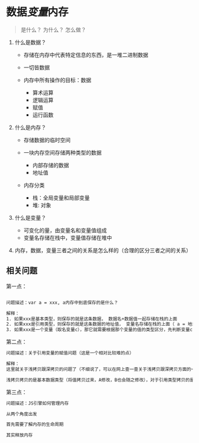 <!--
 * @Author: DuYa
 * @LastEditors: DuYa
 -->

# 数据*变量*内存

> 是什么？ 为什么？ 怎么做？

1. 什么是数据？

   - 存储在内存中代表特定信息的东西，是一堆二进制数据

   - 一切皆数据

   - 内存中所有操作的目标：数据
     - 算术运算
     - 逻辑运算
     - 赋值
     - 运行函数

2. 什么是内存？

   - 存储数据的临时空间

   - 一块内存空间存储两种类型的数据

     - 内部存储的数据
     - 地址值

   - 内存分类

     - 栈：全局变量和局部变量
     - 堆: 对象

3. 什么是变量？

   - 可变化的量，由变量名和变量值组成
   - 变量名存储在栈中，变量值存储在堆中

4. 内存，数据，变量三者之间的关系是怎么样的（合理的区分三者之间的关系）

## 相关问题

第一点：

```bash

问题描述：var a = xxx, a内存中到底保存的是什么？

解释：
1. 如果xxx是基本类型，则保存的就是这条数据， 数据名+数据值一起存储在栈的上面
2. 如果xxx是引用类型，则保存的就是这条数据的地址值， 变量名存储在栈的上面（ a = 地址值）， 变量值存储在堆上面，通过地址值到堆中寻找这条数据的值
3. 如果xxx是一个变量（取名变量c），那它就需要根据那个变量的值的类型区分，先判断变量c的类型，c是什么类型xxx就是什么类型的，那它就以什么类型进行存储
```

第二点：

```bash
问题描述：关于引用变量的赋值问题（这是一个相对比较难的点）

解释：
这里就关于浅拷贝跟深拷贝的问题了（不细说了，可以在网上查一查关于浅拷贝跟深拷贝方面的一些知识）

浅拷贝拷贝的是基本数据类型（将值拷贝过来，A修改，B也会随之修改），对于引用类型拷贝的是地址（A重新赋值，不会影响B）
```

第三点：

```bash
问题描述：JS引擎如何管理内存

从两个角度出发

首先需要了解内存的生命周期

其实释放内存
```
